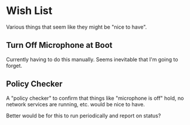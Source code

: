 # Wish List

Various things that seem like they might be "nice to have".

## Turn Off Microphone at Boot

Currently having to do this manually.  Seems inevitable that I'm going
to forget.

## Policy Checker

A "policy checker" to confirm that things like "microphone is off"
hold, no network services are running, etc. would be nice to have.

Better would be for this to run periodically and report on status?

